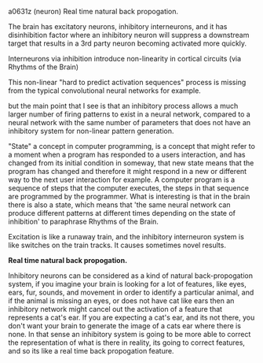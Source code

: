 a0631z
(neuron)
Real time natural back propogation.

The brain has excitatory neurons, inhibitory interneurons, and it has disinhibition factor where an inhibitory neuron will suppress a downstream target that results in a 3rd party neuron becoming activated more quickly.

Interneurons via inhibition introduce non-linearity in cortical circuits (via Rhythms of the Brain)

This non-linear "hard to predict activation sequences" process is missing from the typical convolutional neural networks for example.

 but the main point that I see is that an inhibitory process allows a much larger number of firing patterns to exist in a neural network, compared to a neural network with the same number of parameters that does not have an inhibitory system for non-linear pattern generation.

"State" a concept in computer programming, is a concept that might refer to a moment when a program has responded to a users interaction, and has changed from its initial condition in someway, that new state means that the program has changed and therefore it might respond in a new or different way to the next user interaction for example. A computer program is a sequence of steps that the computer executes, the steps in that sequence are programmed by the programmer. What is interesting is that in the brain there is also a state, which means that 'the same neural network can produce different patterns at different times depending on the state of inhibition'  to paraphrase Rhythms of the Brain.

Excitation is like a runaway train, and the inhibitory interneuron system is like switches on the train tracks. It causes sometimes novel results.

<b>Real time natural back propogation.</b>

Inhibitory neurons can be considered as a kind of natural back-propogation system, if you imagine your brain is looking for a lot of features, like eyes, ears, fur, sounds, and movement in order to identify a particular animal, and if the animal is missing an eyes, or does not have cat like ears then an inhibitory network might cancel out the activation of a feature that represents a cat's ear. If you are expecting a cat's ear, and its not there, you don't want your brain to generate the image of a cats ear where there is none. In that sense an inhibitory system is going to be more able to correct the representation of what is there in reality, its going to correct features, and so its like a real time back propogation feature.

